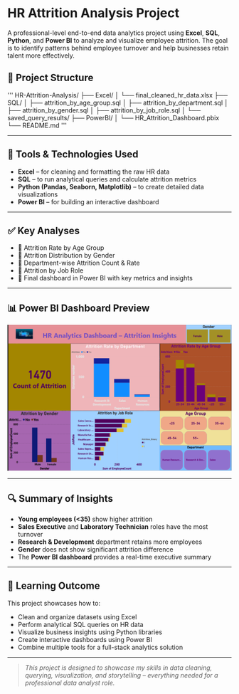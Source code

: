 #  HR Attrition Analysis Project

A professional-level end-to-end data analytics project using **Excel**, **SQL**, **Python**, and **Power BI** to analyze and visualize employee attrition. The goal is to identify patterns behind employee turnover and help businesses retain talent more effectively.


## 📁 Project Structure
'''
HR-Attrition-Analysis/
├── Excel/
│ └── final_cleaned_hr_data.xlsx
├── SQL/
│ ├── attrition_by_age_group.sql
│ ├── attrition_by_department.sql
│ ├── attrition_by_gender.sql
│ ├── attrition_by_job_role.sql
│ └── saved_query_results/
├── PowerBI/
│ └── HR_Attrition_Dashboard.pbix
└── README.md
'''


---

## 🧰 Tools & Technologies Used

- **Excel** – for cleaning and formatting the raw HR data
- **SQL** – to run analytical queries and calculate attrition metrics
- **Python (Pandas, Seaborn, Matplotlib)** – to create detailed data visualizations
- **Power BI** – for building an interactive dashboard

---

## ✅ Key Analyses

- 🔹 Attrition Rate by Age Group
- 🔹 Attrition Distribution by Gender
- 🔹 Department-wise Attrition Count & Rate
- 🔹 Attrition by Job Role
- 🔹 Final dashboard in Power BI with key metrics and insights

---

## 📊 Power BI Dashboard Preview

![HR Attrition Dashboard](PowerBI/HR_Attrition_Dashboard.png)

---

## 🔍 Summary of Insights

- **Young employees (<35)** show higher attrition
- **Sales Executive** and **Laboratory Technician** roles have the most turnover
- **Research & Development** department retains more employees
- **Gender** does not show significant attrition difference
- The **Power BI dashboard** provides a real-time executive summary

---

## 🧠 Learning Outcome

This project showcases how to:
- Clean and organize datasets using Excel
- Perform analytical SQL queries on HR data
- Visualize business insights using Python libraries
- Create interactive dashboards using Power BI
- Combine multiple tools for a full-stack analytics solution

---

> *This project is designed to showcase my skills in data cleaning, querying, visualization, and storytelling – everything needed for a professional data analyst role.*


